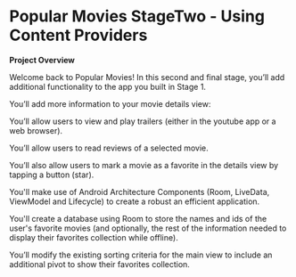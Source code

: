 # Popular Movies StageTwo - Using Content Providers

**Project Overview**

Welcome back to Popular Movies! In this second and final stage, you’ll add additional functionality to the app you built in Stage 1.

You’ll add more information to your movie details view:



You’ll allow users to view and play trailers (either in the youtube app or a web browser).

You’ll allow users to read reviews of a selected movie.

You’ll also allow users to mark a movie as a favorite in the details view by tapping a button (star).

You'll make use of Android Architecture Components (Room, LiveData, ViewModel and Lifecycle) to create a robust an efficient application.

You'll create a database using Room to store the names and ids of the user's favorite movies (and optionally, the rest of the information needed to display their favorites collection while offline).

You’ll modify the existing sorting criteria for the main view to include an additional pivot to show their favorites collection.
